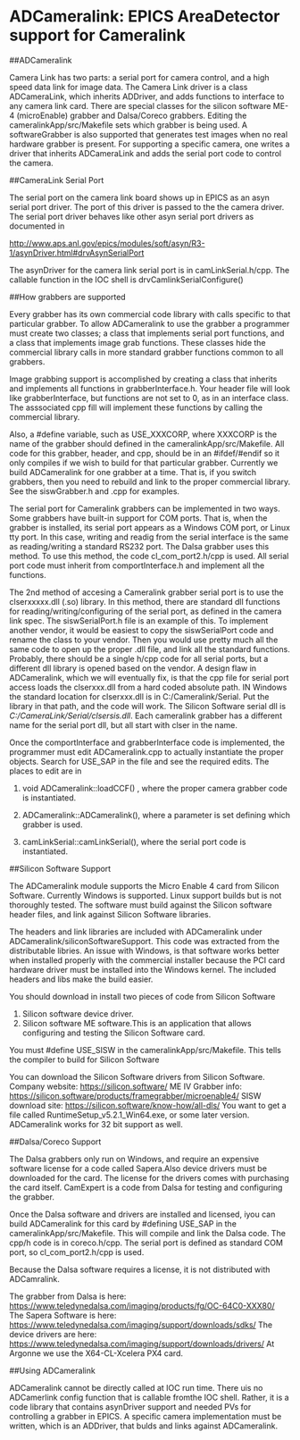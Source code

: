 # ADCameralink: EPICS AreaDetector support for Cameralink


##ADCameralink

Camera Link has two parts: a serial port for camera control, and a high speed 
data link for image data. The Camera Link driver is a class ADCameraLink, which 
inherits ADDriver, and adds functions to interface to any camera link card. There 
are special classes for the silicon software ME-4 (microEnable) grabber and Dalsa/Coreco grabbers.
Editing the cameralinkApp/src/Makefile sets which grabber is being used. 
A softwareGrabber is also supported that generates test images when no real hardware
grabber is present. For supporting a specific camera, one writes a driver that inherits ADCameraLink 
and adds the serial port code to control the camera.


##CameraLink Serial Port

The serial port on the camera link board shows up in EPICS as an asyn serial 
port driver. The port of this driver is passed to the the camera driver. The 
serial port driver behaves like other asyn serial port drivers as documented in

http://www.aps.anl.gov/epics/modules/soft/asyn/R3-1/asynDriver.html#drvAsynSerialPort


The asynDriver for the camera link serial port is in camLinkSerial.h/cpp. The callable
function in the IOC shell is drvCamlinkSerialConfigure()

 



##How grabbers are supported

Every grabber has its own commercial code library with calls specific to that 
particular grabber. To allow ADCameralink to use the grabber a programmer must create two
classes; a class that implements serial port functions, and a class that implements image
grab functions. These classes hide the commercial library calls in more standard grabber functions
common to all grabbers. 

Image grabbing support is accomplished by creating a class that inherits and implements all
functions in grabberInterface.h. Your header file will look like grabberInterface, but functions
are not set to 0, as in an interface class. The asssociated cpp fill will implement these functions
by calling the commercial library. 

Also, a #define variable, such as USE_XXXCORP, where XXXCORP is the name of the grabber should 
defined in the cameralinkApp/src/Makefile. All code for this grabber, header, and cpp, should be in an 
#ifdef/#endif so it only compiles if we wish to build for that particular grabber. Currently
we build ADCameralink for one grabber at a time. That is, if you switch grabbers, then you need
to rebuild and link to the proper commercial library. See the siswGrabber.h and .cpp for examples.

The serial port for Cameralink grabbers can be implemented in two ways. Some grabbers 
have built-in support for COM ports. That is, when the grabber is installed, its serial port
appears as a Windows COM port, or Linux tty port. In this case, writing and readig from the
serial interface is the same as reading/writing a standard RS232 port. The Dalsa grabber
uses this method. To use this method, the code cl_com_port2.h/cpp is used.  All serial port code 
must inherit from comportInterface.h and implement all the functions. 

The 2nd method of accesing a Cameralink grabber serial port is to use the clserxxxxx.dll (.so)
library. In this method, there are standard dll functions for reading/writing/configuring of 
the serial port, as defined in the camera link spec. The siswSerialPort.h file is an example 
of this. To implement another vendor, it would be easiest to copy the siswSerialPort code
and rename the class to your vendor. Then you would use pretty much all the same code to
open up the proper .dll file, and link all the standard functions. Probably, there should 
be a single h/cpp code for all serial ports, but a different dll library is opened based on 
the vendor. A design flaw in ADCameralink, which we will eventually fix, is that the cpp file
for serial port access loads the clserxxx.dll from a hard coded absolute path. IN Windows 
the standard location for clserxxx.dll is in C:/Cameralink/Serial. Put the library in that path, and
the code will work. The Silicon Software serial dll is _C:/CameraLink/Serial/clsersis.dll_. Each
cameralink grabber has a different name for the serial port dll, but all start with clser in the name.



Once the comportInterface and grabberInterface code is implemented, the programmer must edit
ADCameralink.cpp to actually instantiate the proper objects. Search for USE_SAP in the file
and see the required edits. The places to edit are in

1.	void ADCameralink::loadCCF() , where the proper camera grabber code is instantiated.

2.	ADCameralink::ADCameralink(), where a parameter is set defining which grabber is used.

3.	camLinkSerial::camLinkSerial(), where the serial port code is instantiated.



##Silicon Software Support

The ADCameralink module supports the Micro Enable 4 card from Silicon Software. Currently
Windows is supported. Linux support builds but is not thoroughly tested. 
The software must build against the Silicon software header files, and link against 
Silicon Software libraries.


The headers and link libraries are included with ADCameralink under 
ADCameralink/siliconSoftwareSupport. This code was extracted from the distributable
libries. An issue with Windows, is that software works better when installed properly with
the commercial installer because the PCI card hardware driver must be installed into the Windows
kernel. The included headers and libs make the build easier. 

You should download in install two pieces of code from Silicon Software
1) Silicon software device driver. 
2) Silicon software ME software.This is an application that allows configuring and testing
the Silicon Software card.

You must #define USE_SISW in the cameralinkApp/src/Makefile. This tells the compiler to build for 
Silicon Software

You can download the Silicon Software drivers from Silicon Software.
Company website: https://silicon.software/
ME IV Grabber info: https://silicon.software/products/framegrabber/microenable4/
SISW download site: https://silicon.software/know-how/all-dls/
You want to get a file called RuntimeSetup_v5.2.1_Win64.exe, or some later version. 
ADCameralink works for 32 bit support as well.


##Dalsa/Coreco Support

The Dalsa grabbers only run on Windows, and require an expensive software license for a code
called Sapera.Also device drivers must be downloaded for the card. The license for the drivers 
comes with purchasing the card itself. CamExpert is a code from Dalsa for testing and 
configuring the grabber. 

Once the Dalsa software and drivers are installed and licensed, iyou can build ADCameralink
for this card by #defining USE_SAP   in the  cameralinkApp/src/Makefile. This will compile and link
the Dalsa code. The cpp/h code is in coreco.h/cpp. The serial port is defined as  standard
COM port, so cl_com_port2.h/cpp is used.

Because the Dalsa software requires a license, it is not distributed with ADCamralink.

The grabber from Dalsa is here:
https://www.teledynedalsa.com/imaging/products/fg/OC-64C0-XXX80/
The Sapera Software is here: https://www.teledynedalsa.com/imaging/support/downloads/sdks/
The device drivers are here: https://www.teledynedalsa.com/imaging/support/downloads/drivers/
At Argonne we use the X64-CL-Xcelera PX4 card.


##Using ADCameralink

ADCameralink cannot be directly called at IOC run time. There uis no ADCamerlink config function
that is callable fromthe IOC shell. Rather, it is a code library that contains asynDriver
support and needed PVs for controlling a grabber in EPICS. A specific camera implementation
must be written, which is an ADDriver, that bulds and links against ADCameralink.

